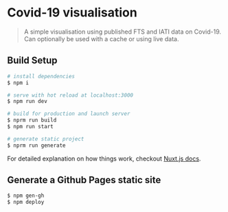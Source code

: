 # Covid-19 visualisation

> A simple visualisation using published FTS and IATI data on Covid-19. Can optionally be used with a cache or using live data.

## Build Setup

``` bash
# install dependencies
$ npm i

# serve with hot reload at localhost:3000
$ npm run dev

# build for production and launch server
$ nprm run build
$ npm run start

# generate static project
$ nprm run generate
```

For detailed explanation on how things work, checkout [Nuxt.js docs](https://nuxtjs.org).

## Generate a Github Pages static site

```bash
$ npm gen-gh
$ npm deploy
```

